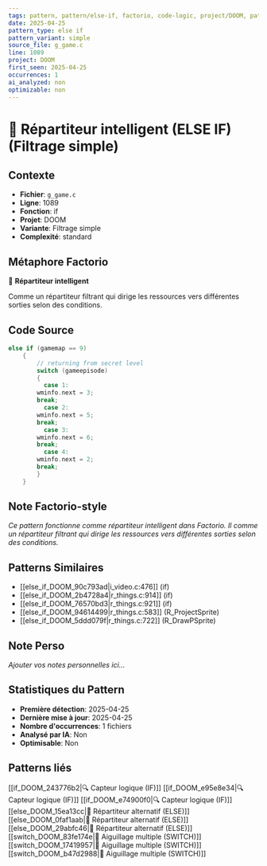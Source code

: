 ```yaml
---
tags: pattern, pattern/else-if, factorio, code-logic, project/DOOM, pattern/variant/simple
date: 2025-04-25
pattern_type: else if
pattern_variant: simple
source_file: g_game.c
line: 1089
project: DOOM
first_seen: 2025-04-25
occurrences: 1
ai_analyzed: non
optimizable: non
---
```


# 🔄 Répartiteur intelligent (ELSE IF) (Filtrage simple)

## Contexte
- **Fichier**: `g_game.c`
- **Ligne**: 1089
- **Fonction**: if
- **Projet**: DOOM
- **Variante**: Filtrage simple
- **Complexité**: standard

## Métaphore Factorio
🔄 **Répartiteur intelligent**

Comme un répartiteur filtrant qui dirige les ressources vers différentes sorties selon des conditions.

## Code Source
```c
else if (gamemap == 9) 
	{
	    // returning from secret level 
	    switch (gameepisode) 
	    { 
	      case 1: 
		wminfo.next = 3; 
		break; 
	      case 2: 
		wminfo.next = 5; 
		break; 
	      case 3: 
		wminfo.next = 6; 
		break; 
	      case 4:
		wminfo.next = 2;
		break;
	    }                
	}
```

## Note Factorio-style
*Ce pattern fonctionne comme répartiteur intelligent dans Factorio. Il comme un répartiteur filtrant qui dirige les ressources vers différentes sorties selon des conditions.*

## Patterns Similaires
- [[else_if_DOOM_90c793ad|i_video.c:476]] (if)
- [[else_if_DOOM_2b4728a4|r_things.c:914]] (if)
- [[else_if_DOOM_76570bd3|r_things.c:921]] (if)
- [[else_if_DOOM_94614499|r_things.c:583]] (R_ProjectSprite)
- [[else_if_DOOM_5ddd079f|r_things.c:722]] (R_DrawPSprite)

## Note Perso
*Ajouter vos notes personnelles ici...*

## Statistiques du Pattern
- **Première détection**: 2025-04-25
- **Dernière mise à jour**: 2025-04-25
- **Nombre d'occurrences**: 1 fichiers
- **Analysé par IA**: Non
- **Optimisable**: Non

## Patterns liés
[[if_DOOM_243776b2|🔍 Capteur logique (IF)]]
[[if_DOOM_e95e8e34|🔍 Capteur logique (IF)]]
[[if_DOOM_e74900f0|🔍 Capteur logique (IF)]]
[[else_DOOM_15ea13cc|🔀 Répartiteur alternatif (ELSE)]]
[[else_DOOM_0faf1aab|🔀 Répartiteur alternatif (ELSE)]]
[[else_DOOM_29abfc46|🔀 Répartiteur alternatif (ELSE)]]
[[switch_DOOM_83fe174e|🔀 Aiguillage multiple (SWITCH)]]
[[switch_DOOM_17419957|🔀 Aiguillage multiple (SWITCH)]]
[[switch_DOOM_b47d2988|🔀 Aiguillage multiple (SWITCH)]]
